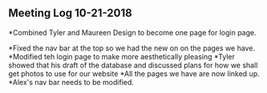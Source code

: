 ## Meeting Log 10-21-2018
*Combined Tyler and Maureen Design to become one page for login page.

*Fixed the nav bar at the top so we had the new on on the pages we have. 
*Modified teh login page to make more aesthetically pleasing
*Tyler showed that his draft of the database and discussed plans for how we shall get photos to use for our website
*All the pages we have are now linked up.
*Alex's nav bar needs to be modified.
